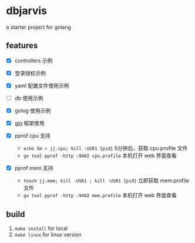 # dbjarvis

a starter project for golang

## features

- [x] controllers 示例
- [x] 登录授权示例
- [x] yaml 配置文件使用示例
- [ ] db 使用示例
- [x] golog 使用示例
- [x] [gin](https://github.com/gin-gonic/gin) 框架使用
- [x] pprof cpu 支持

    * `echo 5m > jj.cpu; kill -USR1 {pid}` 5分钟后，获取 cpu.profile 文件
    * `go tool pprof -http :9402 cpu.profile` 本机打开 web 界面查看

- [x] pprof mem 支持

    * `touch jj.mem; kill -USR1 ; kill -USR1 {pid}` 立即获取 mem.profile 文件
    * `go tool pprof -http :9402 mem.profile` 本机打开 web 界面查看

## build

1. `make install` for local
1. `make linux` for linux version
